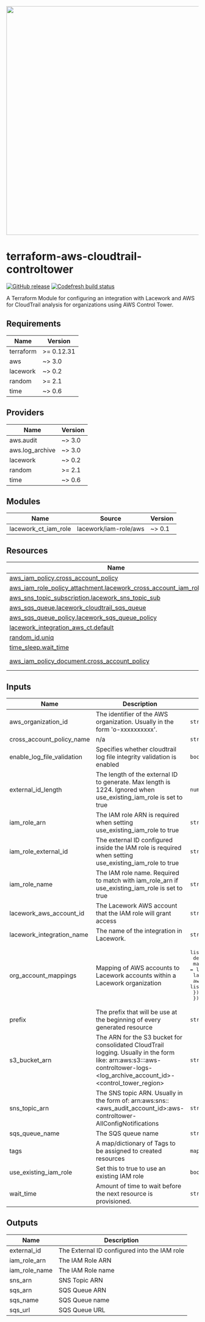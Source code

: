<a href="https://lacework.com"><img src="https://techally-content.s3-us-west-1.amazonaws.com/public-content/lacework_logo_full.png" width="600"></a>

# terraform-aws-cloudtrail-controltower

[![GitHub release](https://img.shields.io/github/release/lacework/terraform-aws-cloudtrail-controltower.svg)](https://github.com/lacework/terraform-aws-cloudtrail-controltower/releases/)
[![Codefresh build status]( https://g.codefresh.io/api/badges/pipeline/lacework/terraform-modules%2Ftest-compatibility?type=cf-1&key=eyJhbGciOiJIUzI1NiJ9.NWVmNTAxOGU4Y2FjOGQzYTkxYjg3ZDEx.RJ3DEzWmBXrJX7m38iExJ_ntGv4_Ip8VTa-an8gBwBo)]( https://g.codefresh.io/pipelines/edit/new/builds?id=607e25e6728f5a6fba30431b&pipeline=test-compatibility&projects=terraform-modules&projectId=607db54b728f5a5f8930405d)

A Terraform Module for configuring an integration with Lacework and AWS for CloudTrail analysis for organizations using AWS Control Tower.

## Requirements

| Name | Version |
|------|---------|
| terraform | >= 0.12.31 |
| aws | ~> 3.0 |
| lacework | ~> 0.2 |
| random | >= 2.1 |
| time | ~> 0.6 |

## Providers

| Name | Version |
|------|---------|
| aws.audit | ~> 3.0 |
| aws.log\_archive | ~> 3.0 |
| lacework | ~> 0.2 |
| random | >= 2.1 |
| time | ~> 0.6 |

## Modules

| Name | Source | Version |
|------|--------|---------|
| lacework\_ct\_iam\_role | lacework/iam-role/aws | ~> 0.1 |

## Resources

| Name | Type |
|------|------|
| [aws_iam_policy.cross_account_policy](https://registry.terraform.io/providers/hashicorp/aws/latest/docs/resources/iam_policy) | resource |
| [aws_iam_role_policy_attachment.lacework_cross_account_iam_role_policy](https://registry.terraform.io/providers/hashicorp/aws/latest/docs/resources/iam_role_policy_attachment) | resource |
| [aws_sns_topic_subscription.lacework_sns_topic_sub](https://registry.terraform.io/providers/hashicorp/aws/latest/docs/resources/sns_topic_subscription) | resource |
| [aws_sqs_queue.lacework_cloudtrail_sqs_queue](https://registry.terraform.io/providers/hashicorp/aws/latest/docs/resources/sqs_queue) | resource |
| [aws_sqs_queue_policy.lacework_sqs_queue_policy](https://registry.terraform.io/providers/hashicorp/aws/latest/docs/resources/sqs_queue_policy) | resource |
| [lacework_integration_aws_ct.default](https://registry.terraform.io/providers/lacework/lacework/latest/docs/resources/integration_aws_ct) | resource |
| [random_id.uniq](https://registry.terraform.io/providers/hashicorp/random/latest/docs/resources/id) | resource |
| [time_sleep.wait_time](https://registry.terraform.io/providers/hashicorp/time/latest/docs/resources/sleep) | resource |
| [aws_iam_policy_document.cross_account_policy](https://registry.terraform.io/providers/hashicorp/aws/latest/docs/data-sources/iam_policy_document) | data source |

## Inputs

| Name | Description | Type | Default | Required |
|------|-------------|------|---------|:--------:|
| aws\_organization\_id | The identifier of the AWS organization.  Usually in the form 'o-xxxxxxxxxx'. | `string` | n/a | yes |
| cross\_account\_policy\_name | n/a | `string` | `""` | no |
| enable\_log\_file\_validation | Specifies whether cloudtrail log file integrity validation is enabled | `bool` | `false` | no |
| external\_id\_length | The length of the external ID to generate. Max length is 1224. Ignored when use\_existing\_iam\_role is set to true | `number` | `16` | no |
| iam\_role\_arn | The IAM role ARN is required when setting use\_existing\_iam\_role to true | `string` | `""` | no |
| iam\_role\_external\_id | The external ID configured inside the IAM role is required when setting use\_existing\_iam\_role to true | `string` | `""` | no |
| iam\_role\_name | The IAM role name. Required to match with iam\_role\_arn if use\_existing\_iam\_role is set to true | `string` | `""` | no |
| lacework\_aws\_account\_id | The Lacework AWS account that the IAM role will grant access | `string` | `"434813966438"` | no |
| lacework\_integration\_name | The name of the integration in Lacework. | `string` | `"TF cloudtrail"` | no |
| org\_account\_mappings | Mapping of AWS accounts to Lacework accounts within a Lacework organization | <pre>list(object({<br>    default_lacework_account = string<br>    mapping = list(object({<br>      lacework_account = string<br>      aws_accounts     = list(string)<br>    }))<br>  }))</pre> | `[]` | no |
| prefix | The prefix that will be use at the beginning of every generated resource | `string` | `"lacework-ct"` | no |
| s3\_bucket\_arn | The ARN for the  S3 bucket for consolidated CloudTrail logging. Usually in the form like: arn:aws:s3:::aws-controltower-logs-<log\_archive\_account\_id>-<control\_tower\_region> | `string` | n/a | yes |
| sns\_topic\_arn | The SNS topic ARN. Usually in the form of: arn:aws:sns:<control-tower-region>:<aws\_audit\_account\_id>:aws-controltower-AllConfigNotifications | `string` | n/a | yes |
| sqs\_queue\_name | The SQS queue name | `string` | `""` | no |
| tags | A map/dictionary of Tags to be assigned to created resources | `map(string)` | `{}` | no |
| use\_existing\_iam\_role | Set this to true to use an existing IAM role | `bool` | `false` | no |
| wait\_time | Amount of time to wait before the next resource is provisioned. | `string` | `"10s"` | no |

## Outputs

| Name | Description |
|------|-------------|
| external\_id | The External ID configured into the IAM role |
| iam\_role\_arn | The IAM Role ARN |
| iam\_role\_name | The IAM Role name |
| sns\_arn | SNS Topic ARN |
| sqs\_arn | SQS Queue ARN |
| sqs\_name | SQS Queue name |
| sqs\_url | SQS Queue URL |
